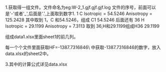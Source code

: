 1.获取得一组文件。文件命名为eg:W-2_1.gjf.gjf.gjf.log
  文件的序号，前面可以是'-'或者'_',后面是'.',上面取到数字1.
 1  C    Isotropic =    54.5246   Anisotropy =   125.2428
   其中取到 1，C 和54.5246，组成 C1 54.5246
后面还有
36  H    Isotropic =    29.1199   Anisotropy =     7.3113
  取到 36,H和29.1199组成H36 29.1199

组成data1.xlsx里面sheet1的前几列。

每一个个文件里面获取HF=-1387.7316846\  中获取-1387.7316846的数字，放入data.xlsx的sheet2中。

3.其中的计算公式详见data.xlsx